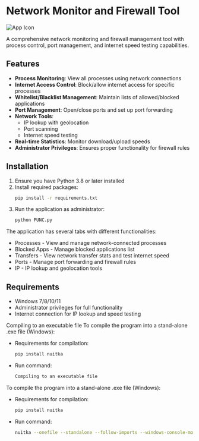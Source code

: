 # Network Monitor and Firewall Tool

![App Icon](icon.ico)

A comprehensive network monitoring and firewall management tool with process control, port management, and internet speed testing capabilities.

## Features

- **Process Monitoring**: View all processes using network connections
- **Internet Access Control**: Block/allow internet access for specific processes
- **Whitelist/Blacklist Management**: Maintain lists of allowed/blocked applications
- **Port Management**: Open/close ports and set up port forwarding
- **Network Tools**: 
  - IP lookup with geolocation
  - Port scanning
  - Internet speed testing
- **Real-time Statistics**: Monitor download/upload speeds
- **Administrator Privileges**: Ensures proper functionality for firewall rules

## Installation

1. Ensure you have Python 3.8 or later installed
2. Install required packages:
   ```bash
   pip install -r requirements.txt

3. Run the application as administrator:
   ```bash
   python PUNC.py


The application has several tabs with different functionalities:
- Processes - View and manage network-connected processes
- Blocked Apps - Manage blocked applications list
- Transfers - View network transfer stats and test internet speed
- Ports - Manage port forwarding and firewall rules
- IP - IP lookup and geolocation tools

## Requirements
- Windows 7/8/10/11
- Administrator privileges for full functionality
- Internet connection for IP lookup and speed testing
	
Compiling to an executable file
To compile the program into a stand-alone .exe file (Windows):

- Requirements for compilation:
    
    ```bash
    pip install nuitka

- Run command:

    ```bash
    Compiling to an executable file
To compile the program into a stand-alone .exe file (Windows):

- Requirements for compilation:
    
    ```bash
    pip install nuitka

- Run command:

    ```bash
    nuitka --onefile --standalone --follow-imports --windows-console-mode=disable --windows-icon-from-ico=icon.ico --include-data-files=C:\Path\to\icon.ico=icon.ico --enable-plugin=tk-inter --enable-plugin=pylint-warnings  --windows-uac-admin PUNC.py


